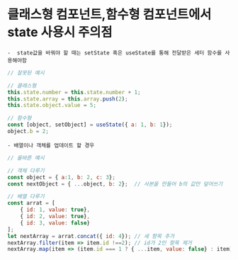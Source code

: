 # 클래스형 컴포넌트,함수형 컴포넌트에서 state 사용시 주의점
    -  state값을 바꿔야 할 때는 setState 혹은 useState를 통해 전달받은 세터 함수를 사용해야함
```javascript
// 잘못된 예시

// 클래스형
this.state.number = this.state.number + 1;
this.state.array = this.array.push(2);
this.state.object.value = 5;

// 함수형
const [object, setObject] = useState({ a: 1, b: 1});
object.b = 2;
```
    - 배열이나 객체를 업데이트 할 경우
```javascript
// 올바른 예시

// 객체 다루기
const object = { a:1, b: 2, c: 3};
const nextObject = { ...object, b: 2};  // 사본을 만들어 b의 값만 덮어쓰기

// 배열 다루기
const arrat = [
    { id: 1, value: true},
    { id: 2, value: true},
    { id: 3, value: false}
];
let nextArray = arrat.concat({ id: 4}); // 새 항목 추가
nextArray.filter(item => item.id !==2); // id가 2인 항목 제거
nextArray.map(item => (item.id === 1 ? { ...item, value: false} : item)); // id가 1인 항목의 value를 false로 설정
```